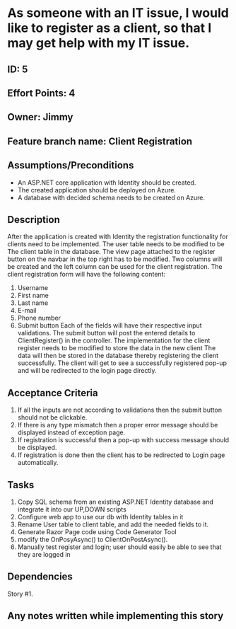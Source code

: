 # As someone with an IT issue, I would like to register as a client, so that I may get help with my IT issue.

## ID: 5
## Effort Points: 4
## Owner: Jimmy
## Feature branch name: Client Registration

## Assumptions/Preconditions

* An ASP.NET core application with Identity should be created.
* The created application should be deployed on Azure.
* A database with decided schema needs to be created on Azure.


## Description

After the application is created with Identity the registration functionality for clients need to be implemented.
The user table needs to be modified to be The client table in the database. The view page attached to the register button on the navbar in the top right has to be modified.
Two columns will be created and the left column can be used for the client registration. The client registration form will have the following content:
1. Username
2. First name
3. Last name
4. E-mail
5. Phone number
6. Submit button
Each of the fields will have their respective input validations. The submit button will post the entered details to ClientRegister()
in the controller. The implementation for the client register needs to be modified to store the data in the new client The data will then be stored in the database
thereby registering the client successfully. The client will get to see a successfully registered pop-up and will be redirected to the login page directly. 


## Acceptance Criteria

1. If all the inputs are not according to validations then the submit button should not be clickable.
2. If there is any type mismatch then a proper error message should be displayed instead of exception page. 
3. If registration is successful then a pop-up with success message should be displayed.
4. If registration is done then the client has to be redirected to Login page automatically.

## Tasks
1. Copy SQL schema from an existing ASP.NET Identity database and integrate it into our UP,DOWN scripts
2. Configure web app to use our db with Identity tables in it
3. Rename User table to client table, and add the needed fields to it.
4. Generate Razor Page code using Code Generator Tool
5. modify the OnPosyAsync() to ClientOnPostAsync().
6. Manually test register and login; user should easily be able to see that they are logged in


## Dependencies
Story #1.

## Any notes written while implementing this story